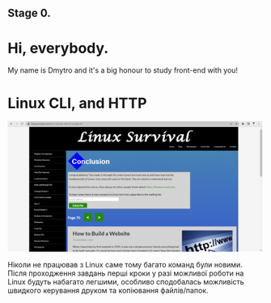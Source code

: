 ## Stage 0.

# Hi, everybody.
My name is Dmytro and it's a big honour to study front-end with you!

# Linux CLI, and HTTP
![Alt text](https://github.com/Dmytro94/kottans-frontend/blob/main/task_linux_cli/screenshot_linux.PNG)

Ніколи не працював з Linux саме тому багато команд були новими. Після проходження завдань перші кроки у разі можливої роботи на Linux будуть набагато легшими, особливо сподобалась можливість швидкого керування друком та копіювання файлів/папок.
